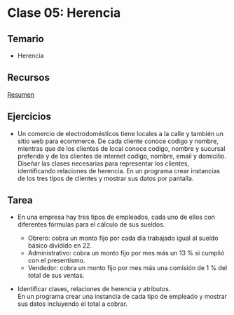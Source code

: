 
# Clase 05: Herencia

## Temario

* Herencia
 
## Recursos

[Resumen](https://xmind.app/m/sbuAHp)


## Ejercicios

* Un comercio de electrodomésticos tiene locales a la calle y también un sitio web para ecommerce. De cada cliente conoce codigo y nombre, mientras que de los
clientes de local conoce codigo, nombre y sucursal preferida y
de los clientes de internet codigo, nombre, email y domicilio.
Diseñar las clases necesarias para representar los clientes,
identificando relaciones de herencia. 
En un programa crear instancias de los tres tipos de clientes y
mostrar sus datos por pantalla.

## Tarea

* En una empresa hay tres tipos de empleados, cada uno de ellos
con diferentes fórmulas para el cálculo de sus sueldos.
  
  * Obrero: cobra un monto fijo por cada día trabajado igual al sueldo básico dividido en 22.
  * Administrativo: cobra un monto fijo por mes más un 13 % si cumplió con el presentismo.
  * Vendedor: cobra un monto fijo por mes más una comisión de 1
 % del total de sus ventas.

* Identificar clases, relaciones de herencia y atributos.\
En un programa crear una instancia de cada tipo de empleado y
mostrar sus datos incluyendo el total a cobrar.
  








